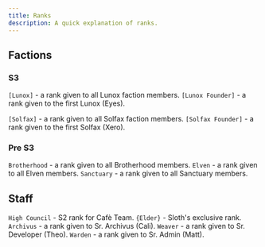 ```yaml
---
title: Ranks
description: A quick explanation of ranks.
---
```



## Factions
### S3
`[Lunox]` - a rank given to all Lunox faction members.
`[Lunox Founder]` - a rank given to the first Lunox (Eyes).

`[Solfax]` - a rank given to all Solfax faction members.
`[Solfax Founder]` - a rank given to the first Solfax (Xero).

### Pre S3
`Brotherhood` - a rank given to all Brotherhood members.
`Elven` - a rank given to all Elven members.
`Sanctuary` - a rank given to all Sanctuary members.

## Staff
`High Council` - S2 rank for Cafè Team.
`{Elder}` - Sloth's exclusive rank.
`Archivus` - a rank given to Sr. Archivus (Cali).
`Weaver` - a rank given to Sr. Developer (Theo).
`Warden` - a rank given to Sr. Admin (Matt).